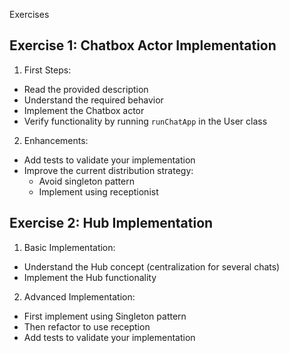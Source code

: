 Exercises

## Exercise 1: Chatbox Actor Implementation

1. First Steps:
  - Read the provided description
  - Understand the required behavior
  - Implement the Chatbox actor
  - Verify functionality by running `runChatApp` in the User class

2. Enhancements:
  - Add tests to validate your implementation
  - Improve the current distribution strategy:
    - Avoid singleton pattern
    - Implement using receptionist

## Exercise 2: Hub Implementation

1. Basic Implementation:
  - Understand the Hub concept (centralization for several chats)
  - Implement the Hub functionality

2. Advanced Implementation:
  - First implement using Singleton pattern
  - Then refactor to use reception
  - Add tests to validate your implementation
